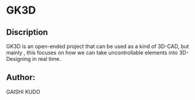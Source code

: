 # GK3D
## Discription
GK3D is an open-ended project that can be used as a kind of 3D-CAD, but mainly , this focuses on how we can take uncontrollable elements into 3D-Designing in real time.

## Author:
GAISHI KUDO
